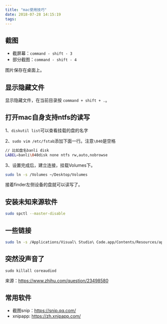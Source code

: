 ```yaml
---
title: "mac使用技巧"
date: 2018-07-28 14:15:19
tags:
---
```


## 截图

- 截屏幕：`command - shift - 3`
- 部分截图：`command - shift - 4`

图片保存在桌面上。

## 显示隐藏文件

显示隐藏文件，在当前目录按 `command + shift + .`。

## 打开mac自身支持ntfs的读写

1、`diskutil list`可以查看挂载的盘的名字

2、`sudo vim /etc/fstab`添加下面一行。注意`\040`是空格

```bash
// 比如盘名banli disk
LABEL=banli\040disk none ntfs rw,auto,nobrowse
```

3、设置完成后，建立连接，挂载Volumes下。

```bash
sudo ln -s /Volumes ~/Desktop/Volumes
```

接着finder左侧设备的盘就可以读写了。

## 安装未知来源软件

```bash
sudo spctl --master-disable  
```

## 一些链接

```bash
sudo ln -s /Applications/Visual\ Studio\ Code.app/Contents/Resources/app/bin/code /usr/local/bin/vscode
```

## 突然没声音了

```
sudo killall coreaudiod
```

来源：https://www.zhihu.com/question/23498580


## 常用软件

- 截图snip：https://snip.qq.com/
- xnipapp: https://zh.xnipapp.com/

